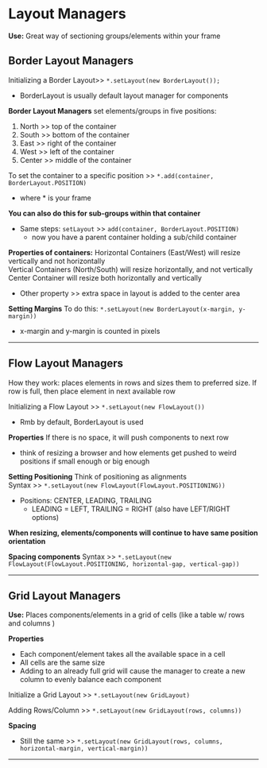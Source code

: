 # Layout Managers 
**Use:** Great way of sectioning groups/elements within your frame 

## Border Layout Managers 
Initializing a Border Layout>> `*.setLayout(new BorderLayout());`
- BorderLayout is usually default layout manager for components

**Border Layout Managers** set elements/groups in five positions: 
1. North >> top of the container 
2. South >> bottom of the container 
3. East >> right of the container
4. West >> left of the container 
5. Center >> middle of the container 

To set the container to a specific position >> `*.add(container, BorderLayout.POSITION)`
- where * is your frame 

**You can also do this for sub-groups within that container** 
- Same steps: `setLayout` >> `add(container, BorderLayout.POSITION)`
    - now you have a parent container holding a sub/child container 

**Properties of containers:**
Horizontal Containers (East/West) will resize vertically and not horizontally <br>
Vertical Containers (North/South) will resize horizontally, and not vertically <br>
Center Container will resize both horizontally and vertically 

* Other property >> extra space in layout is added to the center area 

**Setting Margins**
To do this: `*.setLayout(new BorderLayout(x-margin, y-margin))`
- x-margin and y-margin is counted in pixels 

-------
## Flow Layout Managers 
How they work: places elements in rows and sizes them to preferred size. If row is full, then place element in next available row 

Initializing a Flow Layout >> `*.setLayout(new FlowLayout())` 
- Rmb by default, BorderLayout is used 

**Properties** 
If there is no space, it will push components to next row 
- think of resizing a browser and how elements get pushed to weird positions if small enough or big enough 


**Setting Positioning** 
Think of positioning as alignments <br>
Syntax >> `*.setLayout(new FlowLayout(FlowLayout.POSITIONING))`
- Positions: CENTER, LEADING, TRAILING
    - LEADING = LEFT, TRAILING = RIGHT (also have LEFT/RIGHT options)

**When resizing, elements/components will continue to have same position orientation**

**Spacing components**
Syntax >> `*.setLayout(new FlowLayout(FlowLayout.POSITIONING, horizontal-gap, vertical-gap))`

-------
## Grid Layout Managers
**Use:** Places components/elements in a grid of cells (like a table w/ rows and columns ) 

**Properties** 
- Each component/element takes all the available space in a cell 
- All cells are the same size 
- Adding to an already full grid will cause the manager to create a new column to evenly balance each component


Initialize a Grid Layout >> `*.setLayout(new GridLayout)`

Adding Rows/Column >>   `*.setLayout(new GridLayout(rows, columns))`

**Spacing**
* Still the same >> `*.setLayout(new GridLayout(rows, columns, horizontal-margin, vertical-margin))`

-------










